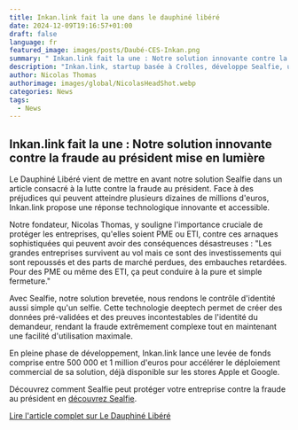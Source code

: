 ```yaml
---
title: Inkan.link fait la une dans le dauphiné libéré
date: 2024-12-09T19:16:57+01:00
draft: false
language: fr
featured_image: images/posts/Daubé-CES-Inkan.png
summary: " Inkan.link fait la une : Notre solution innovante contre la fraude au président mise en lumière"
description: "Inkan.link, startup basée à Crolles, développe Sealfie, une solution innovante de lutte contre la fraude au président. Cette technologie brevetée sécurise les transactions via une authentification par selfie"
author: Nicolas Thomas
authorimage: images/global/NicolasHeadShot.webp
categories: News
tags:
  - News
---
```

## Inkan.link fait la une : Notre solution innovante contre la fraude au président mise en lumière

Le Dauphiné Libéré vient de mettre en avant notre solution Sealfie dans un article consacré à la lutte contre la fraude au président. Face à des préjudices qui peuvent atteindre plusieurs dizaines de millions d'euros, Inkan.link propose une réponse technologique innovante et accessible.

Notre fondateur, Nicolas Thomas, y souligne l'importance cruciale de protéger les entreprises, qu'elles soient PME ou ETI, contre ces arnaques sophistiquées qui peuvent avoir des conséquences désastreuses : "Les grandes entreprises survivent au vol mais ce sont des investissements qui sont repoussés et des parts de marché perdues, des embauches retardées. Pour des PME ou même des ETI, ça peut conduire à la pure et simple fermeture."

Avec Sealfie, notre solution brevetée, nous rendons le contrôle d'identité aussi simple qu'un selfie. Cette technologie deeptech permet de créer des données pré-validées et des preuves incontestables de l'identité du demandeur, rendant la fraude extrêmement complexe tout en maintenant une facilité d'utilisation maximale.

En pleine phase de développement, Inkan.link lance une levée de fonds comprise entre 500 000 et 1 million d'euros pour accélérer le déploiement commercial de sa solution, déjà disponible sur les stores Apple et Google.

Découvrez comment Sealfie peut protéger votre entreprise contre la fraude au président en [découvrez Sealfie](https://sealf.ie/).

[Lire l'article complet sur Le Dauphiné Libéré](https://www.ledauphine.com/economie/2024/12/08/comment-inkan-link-veut-aider-les-entreprises-a-lutter-contre-la-fraude-au-president)

